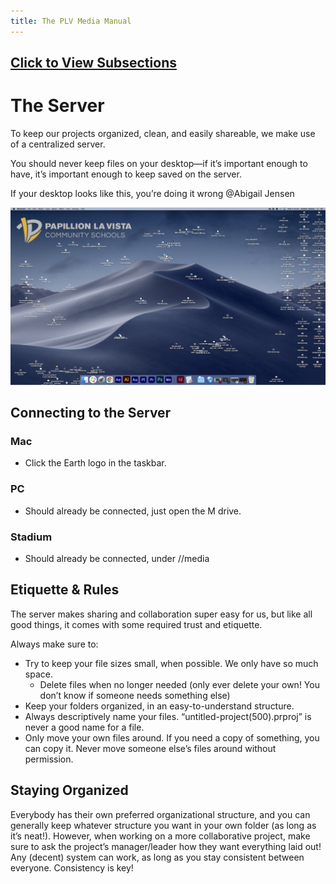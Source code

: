 ```yaml
---
title: The PLV Media Manual
---
```


## [Click to View Subsections](headers-h.1xzdi5g8hw1d)

The Server
==========

To keep our projects organized, clean, and easily shareable, we make use of a centralized server.

You should never keep files on your desktop—if it’s important enough to have, it’s important enough to keep saved on the server.

If your desktop looks like this, you’re doing it wrong @Abigail Jensen

![](images/image85.png)

Connecting to the Server
------------------------

### Mac

*   Click the Earth logo in the taskbar.

### PC

*   Should already be connected, just open the M drive.

### Stadium

*   Should already be connected, under //media

Etiquette & Rules
-----------------

The server makes sharing and collaboration super easy for us, but like all good things, it comes with some required trust and etiquette.

Always make sure to:

*   Try to keep your file sizes small, when possible. We only have so much space.
    *   Delete files when no longer needed (only ever delete your own! You don’t know if someone needs something else)
*   Keep your folders organized, in an easy-to-understand structure.
*   Always descriptively name your files. “untitled-project(500).prproj” is never a good name for a file.
*   Only move your own files around. If you need a copy of something, you can copy it. Never move someone else’s files around without permission.

Staying Organized
-----------------

Everybody has their own preferred organizational structure, and you can generally keep whatever structure you want in your own folder (as long as it’s neat!). However, when working on a more collaborative project, make sure to ask the project’s manager/leader how they want everything laid out! Any (decent) system can work, as long as you stay consistent between everyone. Consistency is key!